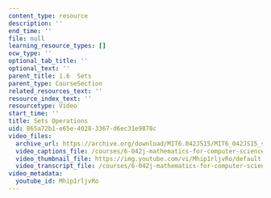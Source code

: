 ```yaml
---
content_type: resource
description: ''
end_time: ''
file: null
learning_resource_types: []
ocw_type: ''
optional_tab_title: ''
optional_text: ''
parent_title: 1.6  Sets
parent_type: CourseSection
related_resources_text: ''
resource_index_text: ''
resourcetype: Video
start_time: ''
title: Sets Operations
uid: 865a72b1-e65e-4028-3367-d6ec31e9878c
video_files:
  archive_url: https://archive.org/download/MIT6.042JS15/MIT6_042JS15_set_ops_ipod.mp4
  video_captions_file: /courses/6-042j-mathematics-for-computer-science-spring-2015/13f25b192097501c9179628fa7da6890_Mhip1rljvRo.vtt
  video_thumbnail_file: https://img.youtube.com/vi/Mhip1rljvRo/default.jpg
  video_transcript_file: /courses/6-042j-mathematics-for-computer-science-spring-2015/267a33e42883d09d49c3df6babdfb5e1_Mhip1rljvRo.pdf
video_metadata:
  youtube_id: Mhip1rljvRo
---
```


